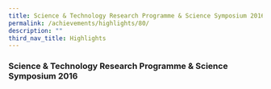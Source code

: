 ```yaml
---
title: Science & Technology Research Programme & Science Symposium 2016
permalink: /achievements/highlights/80/
description: ""
third_nav_title: Highlights
---
```

### **Science & Technology Research Programme & Science Symposium 2016**
